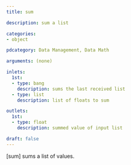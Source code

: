```yaml
---
title: sum

description: sum a list

categories:
- object

pdcategory: Data Management, Data Math 

arguments: (none)

inlets:
  1st:
  - type: bang
    description: sums the last received list
  - type: list
    description: list of floats to sum

outlets:
  1st:
  - type: float
    description: summed value of input list

draft: false
---
```


[sum] sums a list of values.
